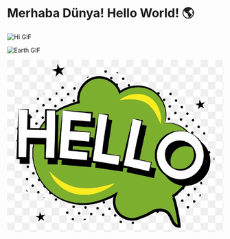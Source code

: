 # Merhaba Dünya! Hello World! 🌎

![Hi GIF](https://github.com/TheDudeThatCode/TheDudeThatCode/raw/master/Assets/Hi.gif)

![Earth GIF](https://github.com/TheDudeThatCode/TheDudeThatCode/raw/master/Assets/Earth.gif)

![Hello PNG](hello.png)
